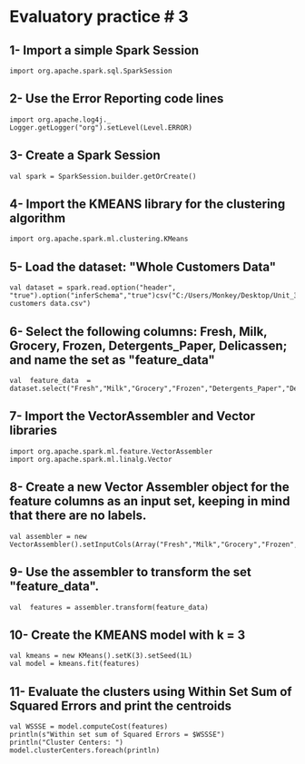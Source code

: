 # Evaluatory practice # 3

## 1- Import a simple Spark Session
    import org.apache.spark.sql.SparkSession

## 2- Use the Error Reporting code lines
    import org.apache.log4j._
    Logger.getLogger("org").setLevel(Level.ERROR)

## 3- Create a Spark Session
    val spark = SparkSession.builder.getOrCreate()

## 4- Import the KMEANS library for the clustering algorithm
    import org.apache.spark.ml.clustering.KMeans

## 5- Load the dataset: "Whole Customers Data"
    val dataset = spark.read.option("header", "true").option("inferSchema","true")csv("C:/Users/Monkey/Desktop/Unit_3/Wholesale customers data.csv")

## 6- Select the following columns: Fresh, Milk, Grocery, Frozen, Detergents_Paper, Delicassen; and name the set as "feature_data"
    val  feature_data  = dataset.select("Fresh","Milk","Grocery","Frozen","Detergents_Paper","Delicassen")

## 7- Import the VectorAssembler and Vector libraries
    import org.apache.spark.ml.feature.VectorAssembler
    import org.apache.spark.ml.linalg.Vector

## 8- Create a new Vector Assembler object for the feature columns as an input set, keeping in mind that there are no labels.
    val assembler = new VectorAssembler().setInputCols(Array("Fresh","Milk","Grocery","Frozen","Detergents_Paper","Delicassen")).setOutputCol("features")

## 9- Use the assembler to transform the set "feature_data".
    val  features = assembler.transform(feature_data)

## 10- Create the KMEANS model with k = 3
    val kmeans = new KMeans().setK(3).setSeed(1L)
    val model = kmeans.fit(features)

## 11- Evaluate the clusters using Within Set Sum of Squared Errors and print the centroids
    val WSSSE = model.computeCost(features)
    println(s"Within set sum of Squared Errors = $WSSSE")
    println("Cluster Centers: ")
    model.clusterCenters.foreach(println)
